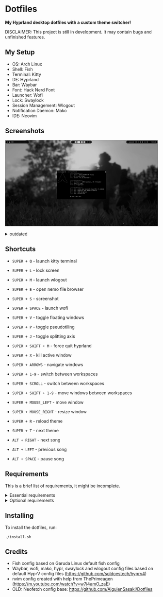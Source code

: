 # Dotfiles

**My Hyprland desktop dotfiles with a custom theme switcher!**


DISCLAIMER: This project is still in development. It may contain bugs and unfinished features.


## My Setup

* OS: Arch Linux
* Shell: Fish
* Terminal: Kitty
* DE: Hyprland
* Bar: Waybar
* Font: Hack Nerd Font
* Launcher: Wofi
* Lock: Swaylock
* Session Management: Wlogout
* Notification Daemon: Mako
* IDE: Neovim


## Screenshots

![Screenshot](https://github.com/tpaau-17DB/Dotfiles/blob/main/screenshots/overlord-screen.png?raw=true)

<details>
<summary>outdated</summary>

![Coding Setup](https://github.com/tpaau-17DB/Dotfiles/blob/main/screenshots/nvim-setup.png?raw=true)
Neovim Setup


![Fastfetch](https://github.com/tpaau-17DB/Dotfiles/blob/main/screenshots/fastfetch-config.png?raw=true)
Fastfetch
</details>


## Shortcuts

* `SUPER + Q` - launch kitty terminal
* `SUPER + L` - lock screen
* `SUPER + M` - launch wlogout
* `SUPER + E` - open nemo file browser
* `SUPER + S` - screenshot
* `SUPER + SPACE` - launch wofi
* `SUPER + V` - toggle floating windows
* `SUPER + P` - toggle pseudotiling
* `SUPER + J` - toggle splitting axis
* `SUPER + SHIFT + M` - force quit hyprland
* `SUPER + X` - kill active window
* `SUPER + ARROWS` - navigate windows
* `SUPER + 1-9` - switch between workspaces
* `SUPER + SCROLL` - switch between workspaces
* `SUPER + SHIFT + 1-9` - move windows between workspaces
* `SUPER + MOUSE_LEFT` - move window
* `SUPER + MOUSE_RIGHT` - resize window

* `SUPER + R` - reload theme
* `SUPER + T` - next theme
* `ALT + RIGHT` - next song
* `ALT + LEFT` - previous song
* `ALT + SPACE` - pause song


## Requirements

This is a brief list of requirements, it might be incomplete.

<details>
<summary>Essential requirements</summary>

* hyprland
* kitty
* waybar
* mako
* swaylock-effects
* wofi
* hyprpaper
* nemo
* playerctl
* libnotify
* nerd-fonts
* python3
* python-psutil
* wl-clipboard
* grim
</details>

<details>
<summary>Optional requirements</summary>

* neovim
* fastfetch
* fish
</details>


## Installing

To install the dotfiles, run:
```
./install.sh
```


## Credits

* Fish config based on Garuda Linux default fish config
* Waybar, wofi, mako, hypr, swaylock and wlogout config files based on default HyprV config files (https://github.com/soldoestech/hyprv4)
* nvim config created with help from ThePrimeagen (https://m.youtube.com/watch?v=w7i4amO_zaE)
* OLD: Neofetch config base: https://github.com/AlguienSasaki/Dotfiles
